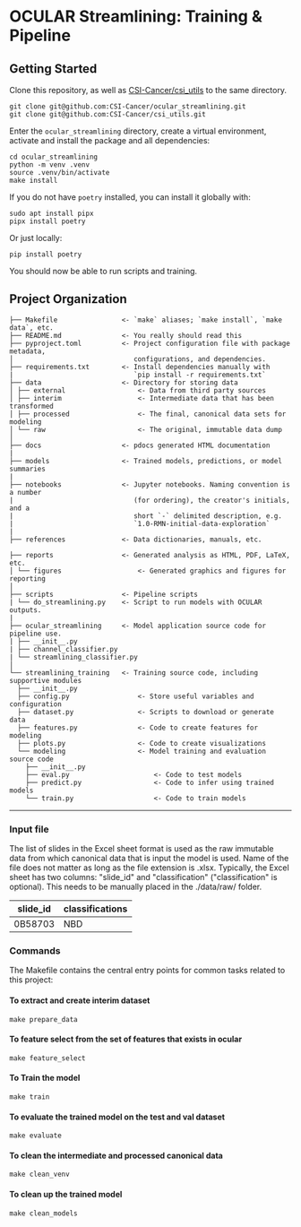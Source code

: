 # OCULAR Streamlining: Training & Pipeline

## Getting Started

Clone this repository, as well as
[CSI-Cancer/csi_utils](https://github.com/CSI-Cancer/csi_utils)
to the same directory.

```commandline
git clone git@github.com:CSI-Cancer/ocular_streamlining.git
git clone git@github.com:CSI-Cancer/csi_utils.git
```

Enter the `ocular_streamlining` directory, create a virtual environment, activate and
install the package and all dependencies:

```commandline
cd ocular_streamlining
python -m venv .venv
source .venv/bin/activate
make install
```

If you do not have `poetry` installed, you can install it globally with:

```commandline
sudo apt install pipx
pipx install poetry
```

Or just locally:

```commandline
pip install poetry
```

You should now be able to run scripts and training.

## Project Organization

```
├── Makefile                <- `make` aliases; `make install`, `make data`, etc.
├── README.md               <- You really should read this
├── pyproject.toml          <- Project configuration file with package metadata, 
│                              configurations, and dependencies.
├── requirements.txt        <- Install dependencies manually with 
|                              `pip install -r requirements.txt`
├── data                    <- Directory for storing data
│ ├── external                  <- Data from third party sources
│ ├── interim                   <- Intermediate data that has been transformed
│ ├── processed                 <- The final, canonical data sets for modeling
│ └── raw                       <- The original, immutable data dump
│
├── docs                    <- pdocs generated HTML documentation
|
├── models                  <- Trained models, predictions, or model summaries
|
├── notebooks               <- Jupyter notebooks. Naming convention is a number 
|                              (for ordering), the creator's initials, and a 
|                              short `-` delimited description, e.g. 
|                              `1.0-RMN-initial-data-exploration`
|
├── references              <- Data dictionaries, manuals, etc.

├── reports                 <- Generated analysis as HTML, PDF, LaTeX, etc.
│ └── figures                   <- Generated graphics and figures for reporting
│
├── scripts                 <- Pipeline scripts
| └── do_streamlining.py    <- Script to run models with OCULAR outputs.
|
├── ocular_streamlining     <- Model application source code for pipeline use.
| ├── __init__.py
| ├── channel_classifier.py
| └── streamlining_classifier.py
│
└── streamlining_training   <- Training source code, including supportive modules
  ├── __init__.py
  ├── config.py                 <- Store useful variables and configuration
  ├── dataset.py                <- Scripts to download or generate data
  ├── features.py               <- Code to create features for modeling
  ├── plots.py                  <- Code to create visualizations
  └── modeling                  <- Model training and evaluation source code
    ├── __init__.py
    ├── eval.py                     <- Code to test models
    ├── predict.py                  <- Code to infer using trained models
    └── train.py                    <- Code to train models
```

--------

### Input file

The list of slides in the Excel sheet format is used as the raw immutable data from
which canonical data that is input the model is used. Name of the file does not matter
as long as the file extension is .xlsx. Typically, the Excel sheet has two columns:
"slide_id" and "classification" ("classification" is optional). This needs to be
manually placed in the ./data/raw/ folder.

<table>
<thead>
<tr>
<th>slide_id</th>
<th>classifications</th>
</tr>
</thead>
<tbody>
<tr>
<td>0B58703</td>
<td>NBD</td>
</tr>
</tbody>
</table>

### Commands

The Makefile contains the central entry points for common tasks related to this project:

#### To extract and create interim dataset

<p><code>make prepare_data</code></p>

#### To feature select from the set of features that exists in ocular

<p><code>make feature_select</code></p>

#### To Train the model

<p><code>make train</code></p>

#### To evaluate the trained model on the test and val dataset

<p><code>make evaluate</code></p>

#### To clean the intermediate and processed canonical data

<p><code>make clean_venv</code></p>

#### To clean up the trained model

<p><code>make clean_models</code></p>
